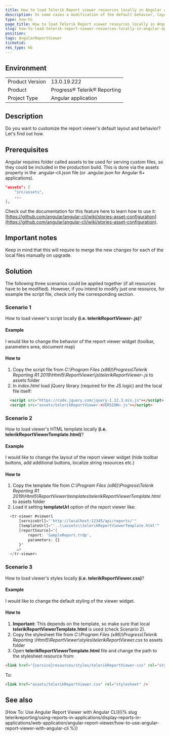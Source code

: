 ```yaml
---
title: How to load Telerik Report viewer resources locally in Angular application and use them to customize the viewer
description: In some cases a modification of the default behavior, layout or styles of the HTML5 Report Viewer in an Angualr application is needed. This article elaborates further on how to load the required default resources locally.
type: how-to
page_title: How to load Telerik Report viewer resources locally in Angular application and use them to customize the viewer
slug: how-to-load-telerik-report-viewer-resources-locally-in-angular-application-and-use-them-to-customize-the-viewer
position: 
tags: AngularReportViewer
ticketid:
res_type: kb
---
```


## Environment
<table>
    <tbody>
	    <tr>
	    	<td>Product Version</td>
	    	<td>13.0.19.222</td>
	    </tr>
	    <tr>
	    	<td>Product</td>
	    	<td>Progress® Telerik® Reporting</td>
	    </tr>
	    <tr>
	    	<td>Project Type</td>
	    	<td>Angular application</td>
	    </tr>
    </tbody>
</table>


## Description
Do you want to customize the report viewer's default layout and behavior? Let's find out how.

## Prerequisites
Angular requires folder called assets to be used for serving custom files, so they could be included in the production build. This is done via the assets property in the .angular-cli.json file (or .angular.json for Angular 6+ applications).

```JSON
"assets": [ 
    "src/assets",
    ... 
],
```

Check out the documentation for this feature here to learn how to use it: [https://github.com/angular/angular-cli/wiki/stories-asset-configuration](https://github.com/angular/angular-cli/wiki/stories-asset-configuration).

## Important notes
Keep in mind that this will require to merge the new changes for each of the local files manually on upgrade.

## Solution
The following three scenarios could be applied together (if all resources have to be modified). However, if you intend to modify just one resource, for example the script file, check only the corresponding section.

### Scenario 1
How to load viewer's script locally **(i.e. telerikReportViewer-<VERSION>.js)**?

#### Example
I would like to change the behavior of the report viewer widget (toolbar, parameters area, document map)

#### How to
1. Copy the script file from *C:\Program Files (x86)\Progress\Telerik Reporting R1 2019\Html5\ReportViewer\js\telerikReportViewer-<VERSION>.js* to assets folder
2. In *index.html* load jQuery library (required for the JS logic) and the local file itself:
  ```HTML
	<script src="https://code.jquery.com/jquery-1.12.3.min.js"></script>
	<script src="assets/telerikReportViewer-<VERSION>.js"></script>
  ```

### Scenario 2
How to load viewer's HTML template locally **(i.e. telerikReportViewerTemplate.html)**?

#### Example
I would like to change the layout of the report viewer widget (hide toolbar buttons, add additional buttons, localize string resources etc.)

#### How to
1. Copy the template file from *C:\Program Files (x86)\Progress\Telerik Reporting R1 2019\Html5\ReportViewer\templates\telerikReportViewerTemplate.html* to assets folder
2. Load it setting **templateUrl** option of the report viewer like:
  ```JavaScript
	<tr-viewer #viewer1 
	    [serviceUrl]="'http://localhost:12345/api/reports/'"
	    [templateUrl]="'..\\assets\\telerikReportViewerTemplate.html'"
	    [reportSource]="{
	        report: 'SampleReport.trdp',
	        parameters: {}
	    }"
	   …>
	</tr-viewer>
  ```	

### Scenario 3
How to load viewer's styles locally **(i.e. telerikReportViewer.css)**?

#### Example
I would like to change the default styling of the viewer widget.

#### How to
1. **Important:** This depends on the template, so make sure that local **telerikReportViewerTemplate.html** is used (check Scenario 2). 
2. Copy the stylesheet file from *C:\Program Files (x86)\Progress\Telerik Reporting <VERSION>\Html5\ReportViewer\styles\telerikReportViewer.css* to assets folder
3. Open **telerikReportViewerTemplate.html** file and change the path to the stylesheet resource from:
  ```HTML
  <link href="{service}resources/styles/telerikReportViewer-css" rel="stylesheet" />
  ```
To:

  ```HTML
  <link href="assets/telerikReportViewer.css" rel="stylesheet" />
  ```

## See also

[How To: Use Angular Report Viewer with Angular CLI]({% slug telerikreporting/using-reports-in-applications/display-reports-in-applications/web-application/angular-report-viewer/how-to-use-angular-report-viewer-with-angular-cli %})
